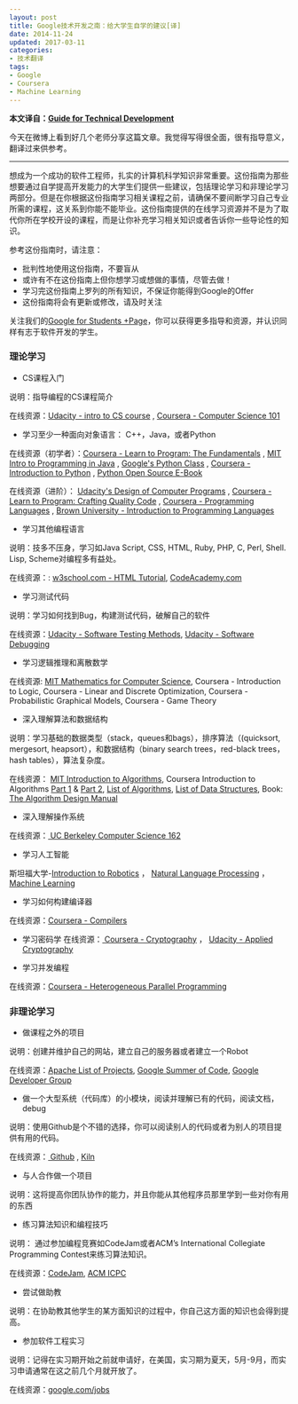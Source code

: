 ```yaml
---
layout: post
title: Google技术开发之南：给大学生自学的建议[译]
date: 2014-11-24
updated: 2017-03-11
categories:
- 技术翻译
tags:
- Google
- Coursera
- Machine Learning
---
```



**本文译自：[Guide for Technical Development](http://www.google.com/edu/tools-and-solutions/guide-for-technical-development/)**

今天在微博上看到好几个老师分享这篇文章。我觉得写得很全面，很有指导意义，翻译过来供参考。

---

想成为一个成功的软件工程师，扎实的计算机科学知识非常重要。这份指南为那些想要通过自学提高开发能力的大学生们提供一些建议，包括理论学习和非理论学习两部分。但是在你根据这份指南学习相关课程之前，请确保不要间断学习自己专业所需的课程，这关系到你能不能毕业。这份指南提供的在线学习资源并不是为了取代你所在学校开设的课程，而是让你补充学习相关知识或者告诉你一些导论性的知识。

<!--more-->

参考这份指南时，请注意：

+ 批判性地使用这份指南，不要盲从
+ 或许有不在这份指南上但你想学习或想做的事情，尽管去做！
+ 学习完这份指南上罗列的所有知识，不保证你能得到Google的Offer
+ 这份指南将会有更新或修改，请及时关注

关注我们的[Google for Students +Page](https://plus.google.com/u/0/+GoogleStudents/posts)，你可以获得更多指导和资源，并认识同样有志于软件开发的学生。


### 理论学习

+ CS课程入门

说明：指导编程的CS课程简介

在线资源：[Udacity - intro to CS course](https://www.google.com/url?q=https%3A%2F%2Fwww.udacity.com%2Fcourse%2Fcs101&sa=D&sntz=1&usg=AFQjCNGdmrWTUY5b_qe3xle9-ddkB1YXqA) , [Coursera - Computer Science 101](https://www.google.com/url?q=https%3A%2F%2Fwww.coursera.org%2Fcourse%2Fcs101&sa=D&sntz=1&usg=AFQjCNE-mScGCD0MJRKuWuFyLJbIr4XdbA)

+ 学习至少一种面向对象语言： C++，Java，或者Python

在线资源（初学者）：[Coursera - Learn to Program: The Fundamentals](https://www.google.com/url?q=https%3A%2F%2Fwww.coursera.org%2Fcourse%2Fprogramming1&sa=D&sntz=1&usg=AFQjCNERrKn8RoMF2C-tzZ_51XpGA2QzUQ) ,  [MIT Intro to Programming in Java](http://www.google.com/url?q=http%3A%2F%2Focw.mit.edu%2Fcourses%2Felectrical-engineering-and-computer-science%2F6-092-introduction-to-programming-in-java-january-iap-2010%2Findex.htm&sa=D&sntz=1&usg=AFQjCNHfuFmBicr4_Zh4dtfmk_mYq0BtNQ) ,  [Google's Python Class](https://developers.google.com/edu/python/) , [Coursera - Introduction to Python](https://www.coursera.org/course/interactivepython) , [Python Open Source E-Book](http://www.openbookproject.net/thinkcs/python/english2e/)

在线资源（进阶）： [Udacity's Design of Computer Programs](https://www.udacity.com/course/cs212) ,  [Coursera - Learn to Program: Crafting Quality Code](https://www.coursera.org/course/programming2) ,  [Coursera - Programming Languages](https://www.coursera.org/course/proglang) , [Brown University - Introduction to Programming Languages](http://cs.brown.edu/courses/cs173/2012/OnLine/)

+ 学习其他编程语言

说明：技多不压身，学习如Java Script, CSS, HTML, Ruby, PHP, C, Perl, Shell. Lisp, Scheme对编程多有益处。

在线资源：: [w3school.com - HTML Tutorial](http://www.w3schools.com/), [CodeAcademy.com](http://www.codecademy.com/learn)

+ 学习测试代码

说明：学习如何找到Bug，构建测试代码，破解自己的软件

在线资源：[Udacity - Software Testing Methods](https://www.udacity.com/course/cs258), [Udacity - Software Debugging](https://www.udacity.com/course/cs259)

+ 学习逻辑推理和离散数学

在线资源: [MIT Mathematics for Computer Science](http://ocw.mit.edu/courses/electrical-engineering-and-computer-science/6-042j-mathematics-for-computer-science-fall-2010/index.htm), Coursera - Introduction to Logic, Coursera - Linear and Discrete Optimization, Coursera - Probabilistic Graphical Models, Coursera - Game Theory

+ 深入理解算法和数据结构

说明：学习基础的数据类型（stack，queues和bags），排序算法（(quicksort, mergesort, heapsort），和数据结构（binary search trees，red-black trees，hash tables），算法复杂度。

在线资源： [MIT Introduction to Algorithms](http://www.google.com/url?q=http%3A%2F%2Focw.mit.edu%2Fcourses%2Felectrical-engineering-and-computer-science%2F6-006-introduction-to-algorithms-spring-2008%2Findex.htm&amp;sa=D&amp;sntz=1&amp;usg=AFQjCNEIwTJvLQcPGJL2hPxLibPRvjhbbg), Coursera Introduction to Algorithms [Part 1](https://www.coursera.org/course/algs4partI) & [Part 2](https://www.coursera.org/course/algs4partII), [List of Algorithms](http://en.wikipedia.org/wiki/List_of_algorithms), [List of Data Structures](http://www.google.com/url?q=http%3A%2F%2Fen.wikipedia.org%2Fwiki%2FList_of_data_structures&sa=D&sntz=1&usg=AFQjCNGRZ9Fud8WMZo2jelHNKc914X0NpA), Book: [The Algorithm Design Manual](http://www.google.com/url?q=http%3A%2F%2Fwww.amazon.com%2FAlgorithm-Design-Manual-Steven-Skiena%2Fdp%2F1849967202%2Fref%3Dsr_1_5%3Fs%3Dbooks%26ie%3DUTF8%26qid%3D1360133842%26sr%3D1-5%26keywords%3Dalgorithms&sa=D&sntz=1&usg=AFQjCNE3JRdn9BbEEQtSBsVhSViU6X1xdQ)

+ 深入理解操作系统

在线资源：[ UC Berkeley Computer Science 162](http://www.youtube.com/watch?v=XgQo4JkN4Bw&list=PL3289DD0D0F0CD4A3)

+ 学习人工智能

斯坦福大学-[Introduction to Robotics](http://see.stanford.edu/see/courseinfo.aspx?coll=86cc8662-f6e4-43c3-a1be-b30d1d179743)  ， [ Natural Language Processing](http://see.stanford.edu/see/courseinfo.aspx?coll=63480b48-8819-4efd-8412-263f1a472f5a)  ， [Machine Learning](http://see.stanford.edu/see/courseinfo.aspx?coll=348ca38a-3a6d-4052-937d-cb017338d7b1)

+ 学习如何构建编译器

在线资源：[Coursera - Compilers](https://www.coursera.org/course/compilers)

+ 学习密码学
在线资源：[ Coursera - Cryptography](https://www.coursera.org/course/crypto)  ， [Udacity - Applied Cryptography](https://www.udacity.com/course/cs387)

+ 学习并发编程

在线资源：[Coursera - Heterogeneous Parallel Programming](https://www.coursera.org/course/hetero)

### 非理论学习

+ 做课程之外的项目

说明：创建并维护自己的网站，建立自己的服务器或者建立一个Robot

在线资源：[Apache List of Projects](http://projects.apache.org/), [Google Summer of Code](http://www.google-melange.com/gsoc/homepage/google/gsoc2013), [Google Developer Group](https://developers.google.com/)

+ 做一个大型系统（代码库）的小模块，阅读并理解已有的代码，阅读文档，debug

说明：使用Github是个不错的选择，你可以阅读别人的代码或者为别人的项目提供有用的代码。

在线资源：[ Github](https://github.com/) , [Kiln](http://www.fogcreek.com/kiln/)

+ 与人合作做一个项目

说明：这将提高你团队协作的能力，并且你能从其他程序员那里学到一些对你有用的东西

+ 练习算法知识和编程技巧

说明： 通过参加编程竞赛如CodeJam或者ACM’s International Collegiate Programming Contest来练习算法知识。

在线资源：[CodeJam](https://code.google.com/codejam/), [ACM ICPC](http://icpc.baylor.edu/)

+ 尝试做助教

说明：在协助教其他学生的某方面知识的过程中，你自己这方面的知识也会得到提高。

+ 参加软件工程实习

说明：记得在实习期开始之前就申请好，在美国，实习期为夏天，5月-9月，而实习申请通常在这之前几个月就开放了。

在线资源：[google.com/jobs](http://www.google.com/about/careers/)

